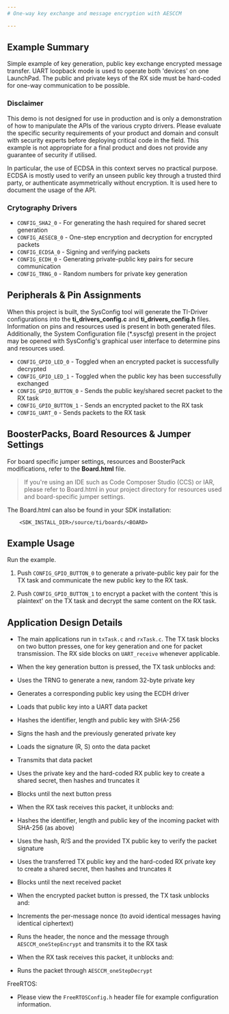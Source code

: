 ```yaml
---
# One-way key exchange and message encryption with AESCCM

---
```


## Example Summary

Simple example of key generation, public key exchange encrypted message transfer.
UART loopback mode is used to operate both 'devices' on one LaunchPad. The public
and private keys of the RX side must be hard-coded for one-way communication to
be possible.

### Disclaimer

This demo is not designed for use in production and is only a demonstration of
how to manipulate the APIs of the various crypto drivers. Please evaluate the
specific security requirements of your product and domain and consult with security
experts before deploying critical code in the field. This example is not appropriate
for a final product and does not provide any guarantee of security if utilised.

In particular, the use of ECDSA in this context serves no practical purpose.
ECDSA is mostly used to verify an unseen public key through a trusted third
party, or authenticate asymmetrically without encryption. It is used here
to document the usage of the API.

### Crytography Drivers

* `CONFIG_SHA2_0` - For generating the hash required for shared secret generation
* `CONFIG_AESECB_0` - One-step encryption and decryption for encrypted packets
* `CONFIG_ECDSA_0` - Signing and verifying packets
* `CONFIG_ECDH_0` - Generating private-public key pairs for secure communication
* `CONFIG_TRNG_0` - Random numbers for private key generation

## Peripherals & Pin Assignments

When this project is built, the SysConfig tool will generate the TI-Driver
configurations into the __ti_drivers_config.c__ and __ti_drivers_config.h__
files. Information on pins and resources used is present in both generated
files. Additionally, the System Configuration file (\*.syscfg) present in the
project may be opened with SysConfig's graphical user interface to determine
pins and resources used.

* `CONFIG_GPIO_LED_0` - Toggled when an encrypted packet is successfully decrypted
* `CONFIG_GPIO_LED_1` - Toggled when the public key has been successfully exchanged
* `CONFIG_GPIO_BUTTON_0` - Sends the public key/shared secret packet to the RX task
* `CONFIG_GPIO_BUTTON_1` - Sends an encrypted packet to the RX task
* `CONFIG_UART_0` - Sends packets to the RX task

## BoosterPacks, Board Resources & Jumper Settings

For board specific jumper settings, resources and BoosterPack modifications,
refer to the __Board.html__ file.

> If you're using an IDE such as Code Composer Studio (CCS) or IAR, please
refer to Board.html in your project directory for resources used and
board-specific jumper settings.

The Board.html can also be found in your SDK installation:

        <SDK_INSTALL_DIR>/source/ti/boards/<BOARD>

## Example Usage

Run the example.

1. Push `CONFIG_GPIO_BUTTON_0` to generate a private-public key pair for the TX
task and communicate the new public key to the RX task.

2. Push `CONFIG_GPIO_BUTTON_1` to encrypt a packet with the content
'this is plaintext' on the TX task and decrypt the same content on the RX task.

## Application Design Details

* The main applications run in `txTask.c` and `rxTask.c`. The TX task blocks on two button presses, one for key generation and one for packet transmission. The RX side blocks on `UART_receive` whenever applicable.

* When the key generation button is pressed, the TX task unblocks and:
 * Uses the TRNG to generate a new, random 32-byte private key
 * Generates a corresponding public key using the ECDH driver
 * Loads that public key into a UART data packet
 * Hashes the identifier, length and public key with SHA-256
 * Signs the hash and the previously generated private key
 * Loads the signature (R, S) onto the data packet
 * Transmits that data packet
 * Uses the private key and the hard-coded RX public key to create a shared secret, then hashes and truncates it
 * Blocks until the next button press
* When the RX task receives this packet, it unblocks and:
 * Hashes the identifier, length and public key of the incoming packet with SHA-256 (as above)
 * Uses the hash, R/S and the provided TX public key to verify the packet signature
 * Uses the transferred TX public key and the hard-coded RX private key to create a shared secret, then hashes and truncates it
 * Blocks until the next received packet
* When the encrypted packet button is pressed, the TX task unblocks and:
 * Increments the per-message nonce (to avoid identical messages having identical ciphertext)
 * Runs the header, the nonce and the message through `AESCCM_oneStepEncrypt` and transmits it to the RX task
* When the RX task receives this packet, it unblocks and:
 * Runs the packet through `AESCCM_oneStepDecrypt`

FreeRTOS:

* Please view the `FreeRTOSConfig.h` header file for example configuration
information.
